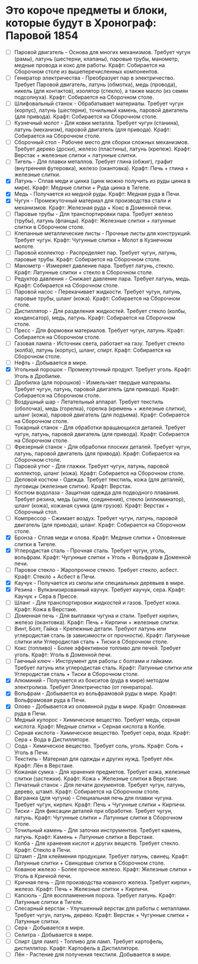 # Это короче предметы и блоки, которые будут в Хронограф: Паровой 1854


- [ ] Паровой двигатель - Основа для многих механизмов. Требует чугун (рамы), латунь (шестерни, клапаны), паровые трубы, манометр, медные провода и кокс для работы.
Крафт: Собирается на Сборочном столе из вышеперечисленных компонентов.
- [ ] Генератор электричества - Преобразует пар в электричество. Требует Паровой двигатель, латунь (обмотка), медь (провода), никель (для контактов), изолятор (стекло), а также масло (из семян подсолнуха).
Крафт: Собирается на Сборочном столе.
- [ ] Шлифовальный станок - Обрабатывает материалы. Требует чугун (корпус), латунь (шестерни), точильный камень, паровой двигатель (для привода).
Крафт: Собирается на Сборочном столе.
- [ ] Кузнечный молот - Для ковки металла. Требует чугун (станина), латунь (механизм), паровой двигатель (для привода).
Крафт: Собирается на Сборочном столе.
- [ ] Сборочный стол - Рабочее место для сборки сложных механизмов. Требует дерево (доски), железо (пластины), латунь (крепеж).
Крафт: Верстак + железные слитки + латунные слитки.
- [ ] Тигель - Для плавки металлов. Требует глина (обжиг), графит (внутренняя футеровка), железо (окантовка).
Крафт: Печь + глина + железные слитки.
- [x] Латунь - Сплав меди и цинка (цинк можно получить из руды цинка в мире).
Крафт: Медные слитки + Руда цинка в Тигеле.
- [x] Медь - Получается из медной руды.
Крафт: Медная руда в Печи.
- [x] Чугун - Промежуточный материал для производства стали и механизмов.
Крафт: Железная руда + Кокс в Доменной печи.
- [ ] Паровые трубы - Для транспортировки пара. Требует железо (трубы), латунь (фланцы).
Крафт: Железные слитки + латунные слитки в Сборочном столе.
- [ ] Клепанные металлические листы - Прочные листы для конструкций. Требует чугун.
Крафт: Чугунные слитки + Молот в Кузнечном молоте.
- [ ] Паровой коллектор - Распределяет пар. Требует чугун, латунь, паровые трубы.
Крафт: Собирается на Сборочном столе.
- [ ] Манометр - Измеряет давление пара. Требует латунь, стекло.
Крафт: Латунные слитки + стекло в Сборочном столе.
- [ ] Редуктор давления - Снижает давление пара. Требует латунь, медь.
Крафт: Собирается на Сборочном столе.
- [ ] Паровой насос - Перекачивает жидкости. Требует чугун, латунь, паровые трубы, шланг (кожа).
Крафт: Собирается на Сборочном столе.
- [ ] Дистиллятор - Для разделения жидкостей. Требует стекло (колбы, конденсатор), медь, латунь.
Крафт: Собирается на Сборочном столе.
- [ ] Пресс - Для формовки материалов. Требует чугун, латунь.
Крафт: Собирается на Сборочном столе.
- [ ] Газовая лампа - Источник света, работает на газу. Требует стекло (колба), латунь (корпус), шланг, спирт.
Крафт: Собирается на Сборочном столе.
- [ ] Нефть - Добывается в мире.
- [x] Угольный порошок - Промежуточный продукт. Требует уголь.
Крафт: Уголь в Дробилке.
- [ ] Дробилка (для порошков) - Измельчает твердые материалы. Требует чугун, латунь, паровой двигатель (для привода).
Крафт: Собирается на Сборочном столе.
- [ ] Воздушный шар - Летательный аппарат. Требует текстиль (оболочка), медь (горелка), горелка (кремень + железные слитки), шланг (кожа), паровой двигатель (для подъема).
Крафт: Собирается на Сборочном столе.
- [ ] Токарный станок - Для обработки вращающихся деталей. Требует чугун, латунь, паровой двигатель (для привода).
Крафт: Собирается на Сборочном столе.
- [ ] Фрезерный станок - Для обработки плоских деталей. Требует чугун, латунь, паровой двигатель (для привода).
Крафт: Собирается на Сборочном столе.
- [ ] Паровой утюг - Для глажки. Требует чугун, латунь, паровой коллектор, шланг (кожа).
Крафт: Собирается на Сборочном столе.
- [ ] Деловой костюм - Одежда. Требует текстиль, кожа (для деталей), пуговицы (железные слитки).
Крафт: Верстак.
- [ ] Костюм водолаза - Защитная одежда для подводного плавания. Требует резина, медь (шлем, соединения), стекло (иллюминатор), шланг (кожа), кожаная сумка (для грузов).
Крафт: Верстак + Сборочный стол.
- [ ] Компрессор - Сжимает воздух. Требует чугун, латунь, паровой двигатель (для привода), шланг.
Крафт: Собирается на Сборочном столе.
- [x] Бронза - Сплав меди и олова.
Крафт: Медные слитки + Оловянные слитки в Тигеле.
- [x] Углеродистая сталь - Прочная сталь. Требует чугун, уголь, вольфрам.
Крафт: Чугунные слитки + Уголь + Вольфрам в Доменной печи.
- [ ] Паровое стекло - Жаропрочное стекло. Требует стекло, асбест.
Крафт: Стекло + Асбест в Печи.
- [x] Каучук - Получается из смолы или специальных деревьев в мире.
- [x] Резина - Вулканизированный каучук. Требует каучук, сера.
Крафт: Каучук + Сера в Прессе.
- [ ] Шланг - Для транспортировки жидкостей и газов. Требует кожа.
Крафт: Кожа в Верстаке.
- [ ] Доменная печь - Для выплавки чугуна и стали. Требует кирпич, железо (окантовка).
Крафт: Печь + Кирпичи + железные слитки.
- [ ] Винт, Болт, Гайка - Крепежные детали. Требуют латунь или углеродистая сталь (в зависимости от прочности).
Крафт: Латунные слитки или Углеродистая сталь + Тиски в Сборочном столе.
- [ ] Кокс (топливо) - Более эффективное топливо для печей. Требует уголь.
Крафт: Уголь в Доменной печи.
- [ ] Гаечный ключ - Инструмент для работы с болтами и гайками. Требует латунь или углеродистая сталь.
Крафт: Латунные слитки или Углеродистая сталь + Тиски в Сборочном столе.
- [x] Алюминий - Получается из бокситов (руда в мире) методом электролиза. Требует Электричество (от генератора).
- [x] Вольфрам - Добывается из вольфрамовой руды в мире.
Крафт: Вольфрамовая руда в Печи.
- [x] Олово - Добывается из оловянной руды в мире.
Крафт: Оловянная руда в Печи.
- [ ] Медный купорос - Химическое вещество. Требует медь, серная кислота.
Крафт: Медные слитки + Серная кислота в Колбе.
- [ ] Серная кислота - Химическое вещество. Требует сера, вода.
Крафт: Сера + Вода в Дистилляторе.
- [ ] Сода - Химическое вещество. Требует соль, уголь.
Крафт: Соль + Уголь в Печи.
- [ ] Текстиль - Материал для одежды и других нужд. Требует лён.
Крафт: Лён в Верстаке.
- [ ] Кожаная сумка - Для хранения предметов. Требует кожа, железные слитки (застежки).
Крафт: Кожа + Железные слитки в Верстаке.
- [ ] Печатный станок - Для печати документов. Требует чугун, латунь, дерево, штамп.
Крафт: Собирается на Сборочном столе.
- [ ] Вагранка (для чугуна) - Специальная печь для плавки чугуна. Требует чугун, кирпич.
Крафт: Печь + Чугунные слитки + Кирпичи.
- [ ] Тиски - Для фиксации деталей при обработке. Требует чугун, латунь.
Крафт: Чугунные слитки + Латунные слитки в Сборочном столе.
- [ ] Точильный камень - Для заточки инструментов. Требует камень, латунь.
Крафт: Камень + Латунные слитки в Верстаке.
- [ ] Колба - Для хранения кислот и других веществ. Требует стекло.
Крафт: Стекло в Печи.
- [ ] Штамп - Для клеймения продукции. Требует латунь, свинец.
Крафт: Латунные слитки + Свинцовые слитки в Сборочном столе.
- [ ] Кованое железо - Более прочное железо.
Крафт: Железные слитки + Уголь в Кричной печи.
- [ ] Кричная печь - Для производства кованого железа. Требует кирпич, железо.
Крафт: Печь + Железные слитки + Кирпичи.
- [ ] Капсюль - Для воспламенения пороха. Требует латунь.
Крафт: Латунные слитки в Тигеле.
- [ ] Слесарный верстак - Улучшенный верстак для работы с металлами. Требует чугун, латунь, дерево.
Крафт: Верстак + Чугунные слитки + Латунные слитки.
- [ ] Сера - Добывается в мире.
- [ ] Селитра - Добывается в мире.
- [ ] Спирт (для ламп) - Топливо для ламп. Требует картофель, дистиллятор.
Крафт: Картофель в Дистилляторе.
- [ ] Лён - Растение для получения текстиля. Добывается в мире.
